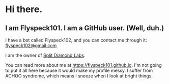 # Hi there. 
## I am Flyspeck101. I am a GitHub user. (Well, duh.) 
I have a bot called Flyspeck102, and you can contact me through it: flyspeck102@gmail.com

I am the owner of [Split Diamond Labs](https://split-diamond-labs.github.io).

You can read more about me at https://flyspeck101.github.io. I'm not going to put it all here because it would make my profile messy. I suffer from ACHOO syndrome, which means I sneeze when I look at bright things. 
<!--
**Flyspeck101/flyspeck101** is a ✨ _special_ ✨ repository because its `README.md` (this file) appears on your GitHub profile.

Here are some ideas to get you started:

- 🔭 I’m currently working on ...
- 🌱 I’m currently learning ...
- 👯 I’m looking to collaborate on ...
- 🤔 I’m looking for help with ...
- 💬 Ask me about ...
- 📫 How to reach me: ...
- 😄 Pronouns: ...
- ⚡ Fun fact: ...
-->
